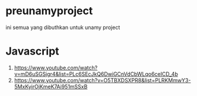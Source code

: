 # preunamyproject
ini semua yang dibuthkan untuk unamy project

# Javascript
1. https://www.youtube.com/watch?v=mD6uSGSjgr4&list=PLc6SEcJkQ6DwiGCnVdCbWLqo6ceICD_4b
2. https://www.youtube.com/watch?v=O5TBXDSXPR8&list=PLRKMmwY3-5MxKyirOjKmeK7Ai951mSSxB

